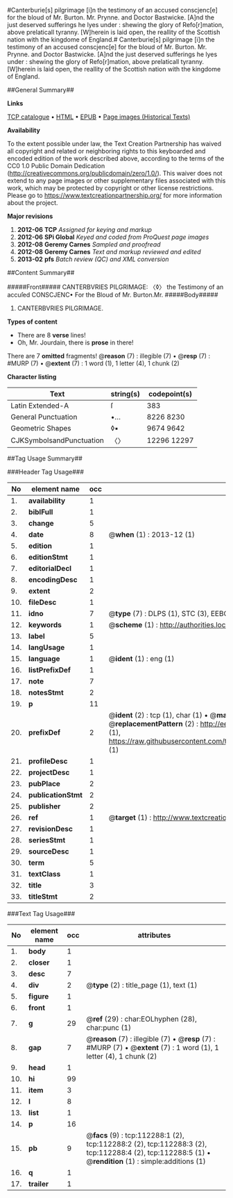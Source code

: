 #Canterburie[s] pilgrimage [i]n the testimony of an accused conscjenc[e] for the bloud of Mr. Burton. Mr. Prynne. and Doctor Bastwicke. [A]nd the just deserved sufferings he lyes under : shewing the glory of Refo[r]mation, above prelaticall tyranny. [W]herein is laid open, the reallity of the Scottish nation with the kingdome of England.#
Canterburie[s] pilgrimage [i]n the testimony of an accused conscjenc[e] for the bloud of Mr. Burton. Mr. Prynne. and Doctor Bastwicke. [A]nd the just deserved sufferings he lyes under : shewing the glory of Refo[r]mation, above prelaticall tyranny. [W]herein is laid open, the reallity of the Scottish nation with the kingdome of England.

##General Summary##

**Links**

[TCP catalogue](http://www.ota.ox.ac.uk/tcp/)  • 
[HTML](http://tei.it.ox.ac.uk/tcp/Texts-HTML/free/A79/A79917.html)  • 
[EPUB](http://tei.it.ox.ac.uk/tcp/Texts-EPUB/free/A79/A79917.epub) • 
[Page images (Historical Texts)](https://historicaltexts.jisc.ac.uk/eebo-99860178e)

**Availability**

To the extent possible under law, the Text Creation Partnership has waived all copyright and related or neighboring rights to this keyboarded and encoded edition of the work described above, according to the terms of the CC0 1.0 Public Domain Dedication (http://creativecommons.org/publicdomain/zero/1.0/). This waiver does not extend to any page images or other supplementary files associated with this work, which may be protected by copyright or other license restrictions. Please go to https://www.textcreationpartnership.org/ for more information about the project.

**Major revisions**

1. __2012-06__ __TCP__ *Assigned for keying and markup*
1. __2012-06__ __SPi Global__ *Keyed and coded from ProQuest page images*
1. __2012-08__ __Geremy Carnes__ *Sampled and proofread*
1. __2012-08__ __Geremy Carnes__ *Text and markup reviewed and edited*
1. __2013-02__ __pfs__ *Batch review (QC) and XML conversion*

##Content Summary##

#####Front#####
CANTERBVRIES PILGRIMAGE: 〈◊〉 the Testimony of an accuſed CONSCJENC• For the Bloud of
Mr. Burton.Mr. 
#####Body#####

1. CANTERBVRIES PILGRIMAGE.

**Types of content**

  * There are 8 **verse** lines!
  * Oh, Mr. Jourdain, there is **prose** in there!

There are 7 **omitted** fragments! 
 @__reason__ (7) : illegible (7)  •  @__resp__ (7) : #MURP (7)  •  @__extent__ (7) : 1 word (1), 1 letter (4), 1 chunk (2)

**Character listing**


|Text|string(s)|codepoint(s)|
|---|---|---|
|Latin Extended-A|ſ|383|
|General Punctuation|•…|8226 8230|
|Geometric Shapes|◊▪|9674 9642|
|CJKSymbolsandPunctuation|〈〉|12296 12297|

##Tag Usage Summary##

###Header Tag Usage###

|No|element name|occ|attributes|
|---|---|---|---|
|1.|__availability__|1||
|2.|__biblFull__|1||
|3.|__change__|5||
|4.|__date__|8| @__when__ (1) : 2013-12 (1)|
|5.|__edition__|1||
|6.|__editionStmt__|1||
|7.|__editorialDecl__|1||
|8.|__encodingDesc__|1||
|9.|__extent__|2||
|10.|__fileDesc__|1||
|11.|__idno__|7| @__type__ (7) : DLPS (1), STC (3), EEBO-CITATION (1), PROQUEST (1), VID (1)|
|12.|__keywords__|1| @__scheme__ (1) : http://authorities.loc.gov/ (1)|
|13.|__label__|5||
|14.|__langUsage__|1||
|15.|__language__|1| @__ident__ (1) : eng (1)|
|16.|__listPrefixDef__|1||
|17.|__note__|7||
|18.|__notesStmt__|2||
|19.|__p__|11||
|20.|__prefixDef__|2| @__ident__ (2) : tcp (1), char (1)  •  @__matchPattern__ (2) : ([0-9\-]+):([0-9IVX]+) (1), (.+) (1)  •  @__replacementPattern__ (2) : http://eebo.chadwyck.com/downloadtiff?vid=$1&page=$2 (1), https://raw.githubusercontent.com/textcreationpartnership/Texts/master/tcpchars.xml#$1 (1)|
|21.|__profileDesc__|1||
|22.|__projectDesc__|1||
|23.|__pubPlace__|2||
|24.|__publicationStmt__|2||
|25.|__publisher__|2||
|26.|__ref__|1| @__target__ (1) : http://www.textcreationpartnership.org/docs/. (1)|
|27.|__revisionDesc__|1||
|28.|__seriesStmt__|1||
|29.|__sourceDesc__|1||
|30.|__term__|5||
|31.|__textClass__|1||
|32.|__title__|3||
|33.|__titleStmt__|2||


###Text Tag Usage###

|No|element name|occ|attributes|
|---|---|---|---|
|1.|__body__|1||
|2.|__closer__|1||
|3.|__desc__|7||
|4.|__div__|2| @__type__ (2) : title_page (1), text (1)|
|5.|__figure__|1||
|6.|__front__|1||
|7.|__g__|29| @__ref__ (29) : char:EOLhyphen (28), char:punc (1)|
|8.|__gap__|7| @__reason__ (7) : illegible (7)  •  @__resp__ (7) : #MURP (7)  •  @__extent__ (7) : 1 word (1), 1 letter (4), 1 chunk (2)|
|9.|__head__|1||
|10.|__hi__|99||
|11.|__item__|3||
|12.|__l__|8||
|13.|__list__|1||
|14.|__p__|16||
|15.|__pb__|9| @__facs__ (9) : tcp:112288:1 (2), tcp:112288:2 (2), tcp:112288:3 (2), tcp:112288:4 (2), tcp:112288:5 (1)  •  @__rendition__ (1) : simple:additions (1)|
|16.|__q__|1||
|17.|__trailer__|1||

